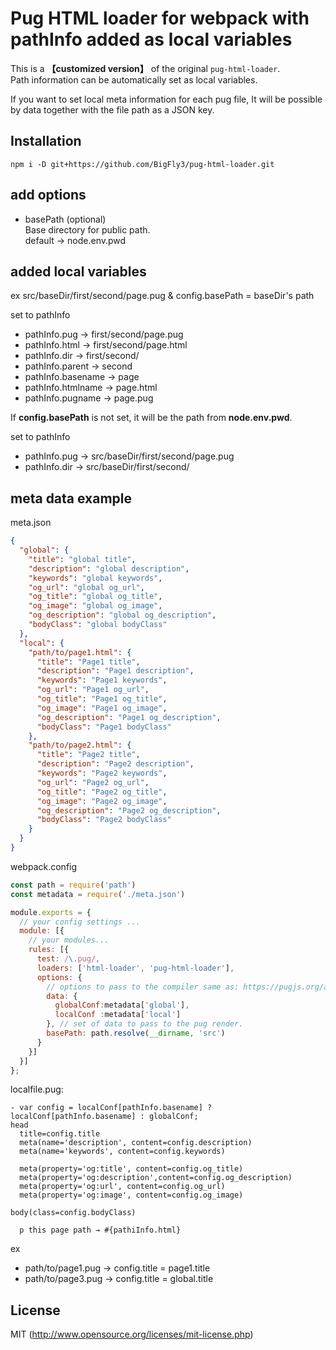 # Pug HTML loader for webpack with pathInfo added as local variables 
This is a **【customized version】** of the original `pug-html-loader`.  
Path information can be automatically set as local variables.

If you want to set local meta information for each pug file,
It will be possible by data together with the file path as a JSON key.

## Installation

`npm i -D git+https://github.com/BigFly3/pug-html-loader.git`

## add options
- basePath (optional)    
  Base directory for public path.  
  default → node.env.pwd

## added local variables
ex src/baseDir/first/second/page.pug & config.basePath = baseDir's path

set to pathInfo
- pathInfo.pug → first/second/page.pug
- pathInfo.html → first/second/page.html
- pathInfo.dir → first/second/
- pathInfo.parent -> second
- pathInfo.basename → page
- pathInfo.htmlname → page.html
- pathInfo.pugname → page.pug

If **config.basePath** is not set, it will be the path from **node.env.pwd**.  

set to pathInfo
- pathInfo.pug → src/baseDir/first/second/page.pug
- pathInfo.dir → src/baseDir/first/second/


## meta data example

meta.json
```json
{
  "global": {
    "title": "global title",
    "description": "global description",
    "keywords": "global keywords",
    "og_url": "global og_url",
    "og_title": "global og_title",
    "og_image": "global og_image",
    "og_description": "global og_description",
    "bodyClass": "global bodyClass"
  },
  "local": {
    "path/to/page1.html": {
      "title": "Page1 title",
      "description": "Page1 description",
      "keywords": "Page1 keywords",
      "og_url": "Page1 og_url",
      "og_title": "Page1 og_title",
      "og_image": "Page1 og_image",
      "og_description": "Page1 og_description",
      "bodyClass": "Page1 bodyClass"
    },
    "path/to/page2.html": {
      "title": "Page2 title",
      "description": "Page2 description",
      "keywords": "Page2 keywords",
      "og_url": "Page2 og_url",
      "og_title": "Page2 og_title",
      "og_image": "Page2 og_image",
      "og_description": "Page2 og_description",
      "bodyClass": "Page2 bodyClass"
    }
  }
}
```

webpack.config

```javascript
const path = require('path')
const metadata = require('./meta.json')

module.exports = {
  // your config settings ...
  module: [{
    // your modules...
    rules: [{
      test: /\.pug/,
      loaders: ['html-loader', 'pug-html-loader'],
      options: {
        // options to pass to the compiler same as: https://pugjs.org/api/reference.html
        data: {
          globalConf:metadata['global'],
          localConf :metadata['local']
        }, // set of data to pass to the pug render.
        basePath: path.resolve(__dirname, 'src')
      }
    }]
  }]
};
```

localfile.pug:  
```
- var config = localConf[pathInfo.basename] ? localConf[pathInfo.basename] : globalConf;
head
  title=config.title
  meta(name='description', content=config.description)
  meta(name='keywords', content=config.keywords)

  meta(property='og:title', content=config.og_title)
  meta(property='og:description',content=config.og_description)
  meta(property='og:url', content=config.og_url)
  meta(property='og:image', content=config.og_image)

body(class=config.bodyClass)

  p this page path → #{pathiInfo.html} 
```
ex 
- path/to/page1.pug → config.title = page1.title 
- path/to/page3.pug → config.title = global.title 



## License

MIT (http://www.opensource.org/licenses/mit-license.php)
